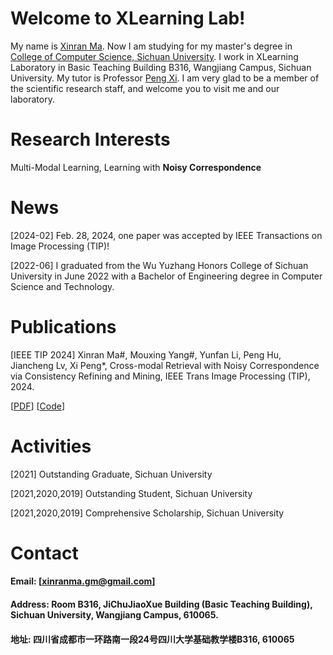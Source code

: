 # Welcome to XLearning Lab! 

My name is [Xinran Ma](https://allenHearst.github.io/maxinran.github.io/). Now I am studying for my master's degree in [College of Computer Science, Sichuan University](https://cs.scu.edu.cn/).
I work in XLearning Laboratory in Basic Teaching Building B316, Wangjiang Campus, Sichuan University. My tutor is Professor [Peng Xi](https://pengxi.me/).
I am very glad to be a member of the scientific research staff, and welcome you to visit me and our laboratory.

# Research Interests


Multi-Modal Learning, Learning with **Noisy Correspondence**








# News



[2024-02] Feb. 28, 2024, one paper was accepted by IEEE Transactions on Image Processing (TIP)! 

[2022-06] I graduated from the Wu Yuzhang Honors College of Sichuan University in June 2022 with a Bachelor of Engineering degree in Computer Science and Technology.






# Publications


[IEEE TIP 2024] Xinran Ma#, Mouxing Yang#, Yunfan Li, Peng Hu, Jiancheng Lv, Xi Peng*, Cross-modal Retrieval with Noisy Correspondence via Consistency Refining and Mining, IEEE Trans Image Processing (TIP), 2024.

[[PDF](http://pengxi.me/wp-content/uploads/2024/03/pengxime-online.pdf)] [[Code](https://github.com/XLearning-SCU/2024-TIP-CREAM/)] 








# Activities





[2021] Outstanding Graduate, Sichuan University  

[2021,2020,2019] Outstanding Student, Sichuan University 

[2021,2020,2019] Comprehensive Scholarship, Sichuan University





# Contact

#### Email: [xinranma.gm@gmail.com]
#### Address: Room B316, JiChuJiaoXue Building (Basic Teaching Building), Sichuan University, Wangjiang Campus, 610065.
#### 地址: 四川省成都市一环路南一段24号四川大学基础教学楼B316, 610065
